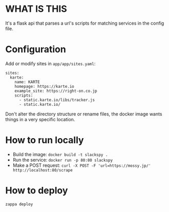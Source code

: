 # WHAT IS THIS
It's a flask api that parses a url's scripts for matching services in the config file.

# Configuration

Add or modify sites in `app/app/sites.yaml`:

```
sites:
  karte:
    name: KARTE
    homepage: https://karte.io
    example_site: https://right-on.co.jp
    scripts:
      - static.karte.io/libs/tracker.js
      - static.karte.io/
```

Don't alter the directory structure or rename files, the docker image wants things in a very specific location.

# How to run locally
* Build the image:
`docker build -t slackspy .`
* Run the service: `docker run -p 80:80 slackspy`
* Make a POST request: `curl -X POST -F 'url=https://mossy.jp/' http://localhost:80/scrape`

# How to deploy
`zappa deploy`
